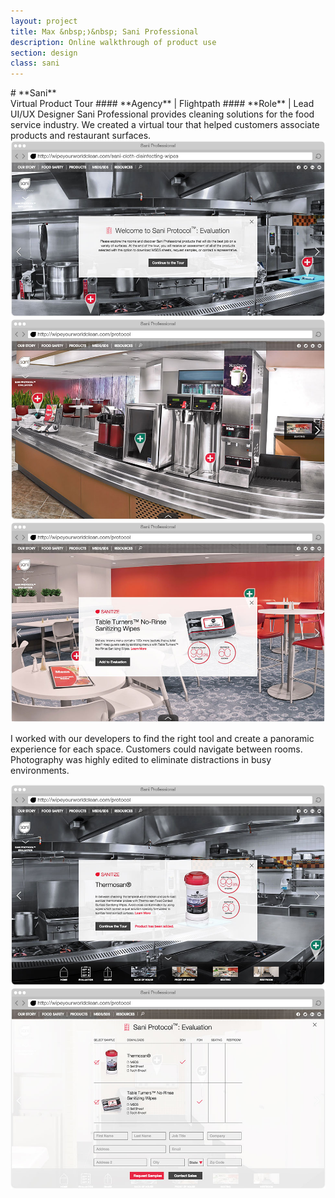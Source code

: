 ```yaml
---
layout: project
title: Max &nbsp;❭&nbsp; Sani Professional
description: Online walkthrough of product use
section: design
class: sani
---
```

<div class="container tentwentyfour">

<div class="content third" markdown="1">
# **Sani**<br>Virtual Product Tour
#### **Agency** | Flightpath
#### **Role** | Lead UI/UX Designer
Sani Professional provides cleaning solutions for the food service industry. We created a virtual tour that helped customers associate products and restaurant surfaces.
</div>

<div class="content two-thirds"><a class="img-modal" rel="group" href="01-sani-introduction.jpg" ><img src="01-sani-introduction.jpg" alt=" "/></a></div>

<div class="content half"><a class="img-modal" rel="group" href="02-sani-front-of-house.jpg" ><img src="02-sani-front-of-house.jpg" alt=" "/></a></div>
<div class="content half"><a class="img-modal" rel="group" href="03-sani-seating-product.jpg" ><img src="03-sani-seating-product.jpg" alt=" "/></a></div>

<div class="content article">
<p>I worked with our developers to find the right tool and create a panoramic experience for each space. Customers could navigate between rooms. Photography was highly edited to eliminate distractions in busy environments.</p>
</div>

<div class="content half"><a class="img-modal" rel="group" href="04-sani-product-added-nav.jpg" ><img src="04-sani-product-added-nav.jpg" alt=" "/></a></div>
<div class="content half"><a class="img-modal" rel="group" href="05-sani-evaluation.jpg" ><img src="05-sani-evaluation.jpg" alt=" "/></a></div>

</div><!-- End TenTwentyFour -->
